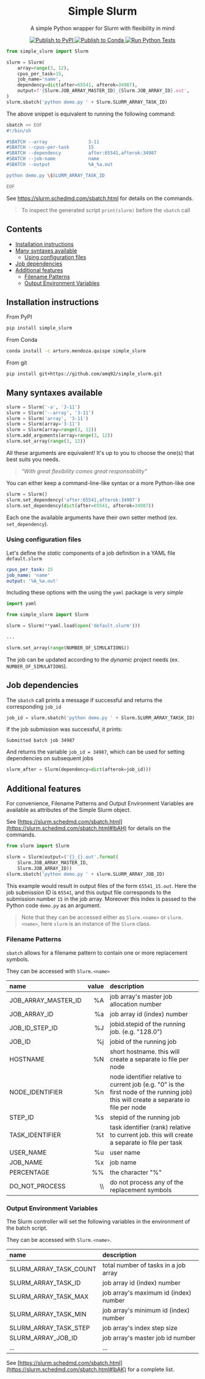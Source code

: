 <h1 align="center">Simple Slurm</h1>
<p align="center">A simple Python wrapper for Slurm with flexibility in mind<p>
<p align="center">
<a href="https://github.com/amq92/simple_slurm/actions/workflows/python-publish-pypi.yml">
    <img src="https://github.com/amq92/simple_slurm/actions/workflows/python-publish-pypi.yml/badge.svg" alt="Publish to PyPI" />
</a>
<a href="https://github.com/amq92/simple_slurm/actions/workflows/python-package-conda.yml">
    <img src="https://github.com/amq92/simple_slurm/actions/workflows/python-package-conda.yml/badge.svg" alt="Publish to Conda" />
</a>
<a href="https://github.com/amq92/simple_slurm/actions/workflows/python-run-tests.yml">
    <img src="https://github.com/amq92/simple_slurm/actions/workflows/python-run-tests.yml/badge.svg" alt="Run Python Tests" />
</a>
</p>

```python
from simple_slurm import Slurm

slurm = Slurm(
    array=range(3, 12),
    cpus_per_task=15,
    job_name='name',
    dependency=dict(after=65541, afterok=34987),
    output=f'{Slurm.JOB_ARRAY_MASTER_ID}_{Slurm.JOB_ARRAY_ID}.out',
)
slurm.sbatch('python demo.py ' + Slurm.SLURM_ARRAY_TASK_ID)
```
The above snippet is equivalent to running the following command:

```bash
sbatch << EOF
#!/bin/sh

#SBATCH --array               3-11
#SBATCH --cpus-per-task       15
#SBATCH --dependency          after:65541,afterok:34987
#SBATCH --job-name            name
#SBATCH --output              %A_%a.out

python demo.py \$SLURM_ARRAY_TASK_ID

EOF
```
See https://slurm.schedmd.com/sbatch.html for details on the commands.

> To inspect the generated script `print(slurm)` before the `sbatch` call




## Contents
+ [Installation instructions](#installation-instructions)
+ [Many syntaxes available](#many-syntaxes-available)
    - [Using configuration files](#using-configuration-files)
+ [Job dependencies](#job-dependencies)
+ [Additional features](#additional-features)
    - [Filename Patterns](#filename-patterns)
    - [Output Environment Variables](#output-environment-variables)



## Installation instructions

From PyPI

```bash
pip install simple_slurm
```

From Conda

```bash
conda install -c arturo.mendoza.quispe simple_slurm
```

From git
```bash
pip install git+https://github.com/amq92/simple_slurm.git
```



## Many syntaxes available

```python
slurm = Slurm('-a', '3-11')
slurm = Slurm('--array', '3-11')
slurm = Slurm('array', '3-11')
slurm = Slurm(array='3-11')
slurm = Slurm(array=range(3, 12))
slurm.add_arguments(array=range(3, 12))
slurm.set_array(range(3, 12))
```

All these arguments are equivalent!
It's up to you to choose the one(s) that best suits you needs.

> *"With great flexibility comes great responsability"*

You can either keep a command-line-like syntax or a more Python-like one

```python
slurm = Slurm()
slurm.set_dependency('after:65541,afterok:34987')
slurm.set_dependency(dict(after=65541, afterok=34987))
```
Each one the available arguments have their own setter method
(ex. `set_dependency`).



### Using configuration files

Let's define the *static* components of a job definition in a YAML file `default.slurm`

```yaml
cpus_per_task: 15
job_name: 'name'
output: '%A_%a.out'
```

Including these options with the using the `yaml` package is very *simple*

```python
import yaml

from simple_slurm import Slurm

slurm = Slurm(**yaml.load(open('default.slurm')))

...

slurm.set_array(range(NUMBER_OF_SIMULATIONS))
```

The job can be updated according to the *dynamic* project needs (ex. `NUMBER_OF_SIMULATIONS`).




## Job dependencies

The `sbatch` call prints a message if successful and returns the corresponding `job_id` 

```python
job_id = slurm.sbatch('python demo.py ' + Slurm.SLURM_ARRAY_TAKSK_ID)
```

If the job submission was successful, it prints:

```
Submitted batch job 34987
```

And returns the variable `job_id = 34987`, which can be used for setting dependencies on subsequent jobs

```python
slurm_after = Slurm(dependency=dict(afterok=job_id)))
```


## Additional features

For convenience, Filename Patterns and Output Environment Variables are available as attributes of the Simple Slurm object.

See [https://slurm.schedmd.com/sbatch.html](https://slurm.schedmd.com/sbatch.html#lbAH) for details on the commands.

```python
from slurm import Slurm

slurm = Slurm(output=('{}_{}.out'.format(
    Slurm.JOB_ARRAY_MASTER_ID,
    Slurm.JOB_ARRAY_ID))
slurm.sbatch('python demo.py ' + slurm.SLURM_ARRAY_JOB_ID)
```

This example would result in output files of the form `65541_15.out`.
Here the job submission ID is `65541`, and this output file corresponds to the submission number `15` in the job array. Moreover this index is passed to the Python code `demo.py` as an argument.

> Note that they can be accessed either as `Slurm.<name>` or `slurm.<name>`, here `slurm` is an instance of the `Slurm` class.



### Filename Patterns

`sbatch` allows for a filename pattern to contain one or more replacement symbols.

They can be accessed with `Slurm.<name>`

name                | value | description
:-------------------|------:|:-----------
JOB_ARRAY_MASTER_ID | %A    |  job array's master job allocation number
JOB_ARRAY_ID        | %a    |  job array id (index) number
JOB_ID_STEP_ID      | %J    |  jobid.stepid of the running job. (e.g. "128.0")
JOB_ID              | %j    |  jobid of the running job
HOSTNAME            | %N    |  short hostname. this will create a separate io file per node
NODE_IDENTIFIER     | %n    |  node identifier relative to current job (e.g. "0" is the first node of the running job) this will create a separate io file per node
STEP_ID             | %s    |  stepid of the running job
TASK_IDENTIFIER     | %t    |  task identifier (rank) relative to current job. this will create a separate io file per task
USER_NAME           | %u    |  user name
JOB_NAME            | %x    |  job name
PERCENTAGE          | %%    |  the character "%"
DO_NOT_PROCESS      | \\\\  |  do not process any of the replacement symbols



### Output Environment Variables

The Slurm controller will set the following variables in the environment of the batch script.

They can be accessed with `Slurm.<name>`.

name                   | description
:----------------------|:-----------
SLURM_ARRAY_TASK_COUNT | total number of tasks in a job array
SLURM_ARRAY_TASK_ID    | job array id (index) number
SLURM_ARRAY_TASK_MAX   | job array's maximum id (index) number
SLURM_ARRAY_TASK_MIN   | job array's minimum id (index) number
SLURM_ARRAY_TASK_STEP  | job array's index step size
SLURM_ARRAY_JOB_ID     | job array's master job id number
...                    | ...

See [https://slurm.schedmd.com/sbatch.html](https://slurm.schedmd.com/sbatch.html#lbAK) for a complete list.
